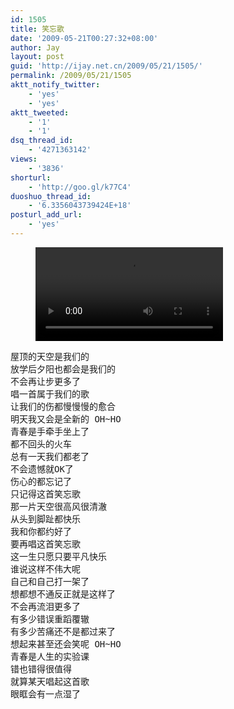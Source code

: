 ```yaml
---
id: 1505
title: 笑忘歌
date: '2009-05-21T00:27:32+08:00'
author: Jay
layout: post
guid: 'http://ijay.net.cn/2009/05/21/1505/'
permalink: /2009/05/21/1505
aktt_notify_twitter:
    - 'yes'
    - 'yes'
aktt_tweeted:
    - '1'
    - '1'
dsq_thread_id:
    - '4271363142'
views:
    - '3836'
shorturl:
    - 'http://goo.gl/k77C4'
duoshuo_thread_id:
    - '6.3356043739424E+18'
posturl_add_url:
    - 'yes'
---
```


<!-- wp:video -->
<figure class="wp-block-video"><video controls src="http://www.tudou.com/v/zuHNr7ZgpCQ"></video></figure>
<!-- /wp:video -->

<!-- wp:verse -->
<pre class="wp-block-verse">屋顶的天空是我们的<br>放学后夕阳也都会是我们的<br>不会再让步更多了<br>唱一首属于我们的歌<br>让我们的伤都慢慢慢的愈合<br>明天我又会是全新的 OH~HO<br>青春是手牵手坐上了<br>都不回头的火车<br>总有一天我们都老了<br>不会遗憾就OK了<br>伤心的都忘记了<br>只记得这首笑忘歌<br>那一片天空很高风很清澈<br>从头到脚趾都快乐<br>我和你都约好了<br>要再唱这首笑忘歌<br>这一生只愿只要平凡快乐<br>谁说这样不伟大呢<br>自己和自己打一架了<br>想都想不通反正就是这样了<br>不会再流泪更多了<br>有多少错误重蹈覆辙<br>有多少苦痛还不是都过来了<br>想起来甚至还会笑呢 OH~HO<br>青春是人生的实验课<br>错也错得很值得<br>就算某天唱起这首歌<br>眼眶会有一点湿了</pre>
<!-- /wp:verse -->